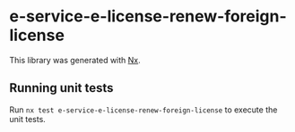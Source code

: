# e-service-e-license-renew-foreign-license

This library was generated with [Nx](https://nx.dev).

## Running unit tests

Run `nx test e-service-e-license-renew-foreign-license` to execute the unit tests.
